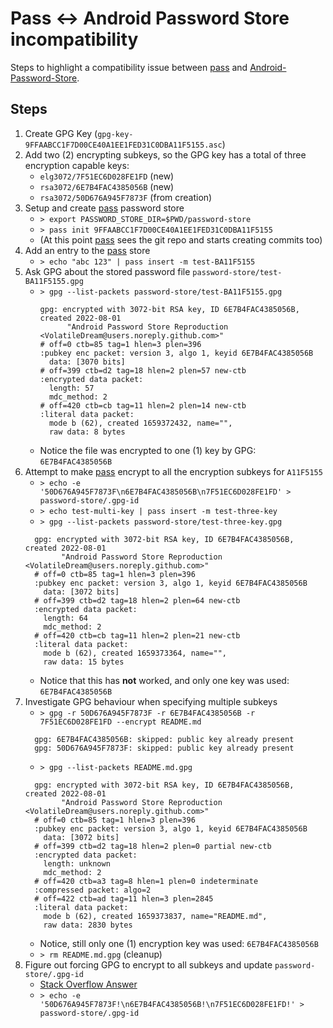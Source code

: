 # Pass <-> Android Password Store incompatibility

Steps to highlight a compatibility issue between [pass] and [Android-Password-Store].


## Steps

1. Create GPG Key (`gpg-key-9FFAABCC1F7D00CE40A1EE1FED31C0DBA11F5155.asc`)
2. Add two (2) encrypting subkeys, so the GPG key has a total of three encryption capable keys:
    - `elg3072/7F51EC6D028FE1FD` (new)
    - `rsa3072/6E7B4FAC4385056B` (new)
    - `rsa3072/50D676A945F7873F` (from creation)
3. Setup and create [pass] password store
    - `> export PASSWORD_STORE_DIR=$PWD/password-store`
    - `> pass init 9FFAABCC1F7D00CE40A1EE1FED31C0DBA11F5155`
    - (At this point [pass] sees the git repo and starts creating commits too)
4. Add an entry to the [pass] store
    - `> echo "abc 123" | pass insert -m test-BA11F5155`
5. Ask GPG about the stored password file `password-store/test-BA11F5155.gpg`
    - `> gpg --list-packets password-store/test-BA11F5155.gpg`
      ```
      gpg: encrypted with 3072-bit RSA key, ID 6E7B4FAC4385056B, created 2022-08-01
            "Android Password Store Reproduction <VolatileDream@users.noreply.github.com>"
      # off=0 ctb=85 tag=1 hlen=3 plen=396
      :pubkey enc packet: version 3, algo 1, keyid 6E7B4FAC4385056B
        data: [3070 bits]
      # off=399 ctb=d2 tag=18 hlen=2 plen=57 new-ctb
      :encrypted data packet:
        length: 57
        mdc_method: 2
      # off=420 ctb=cb tag=11 hlen=2 plen=14 new-ctb
      :literal data packet:
        mode b (62), created 1659372432, name="",
        raw data: 8 bytes
      ```
    - Notice the file was encrypted to one (1) key by GPG: `6E7B4FAC4385056B`
6. Attempt to make [pass] encrypt to all the encryption subkeys for `A11F5155`
    - `> echo -e '50D676A945F7873F\n6E7B4FAC4385056B\n7F51EC6D028FE1FD' > password-store/.gpg-id`
    - `> echo test-multi-key | pass insert -m test-three-key`
    - `> gpg --list-packets password-store/test-three-key.gpg`
    ```
      gpg: encrypted with 3072-bit RSA key, ID 6E7B4FAC4385056B, created 2022-08-01
            "Android Password Store Reproduction <VolatileDream@users.noreply.github.com>"
      # off=0 ctb=85 tag=1 hlen=3 plen=396
      :pubkey enc packet: version 3, algo 1, keyid 6E7B4FAC4385056B
        data: [3072 bits]
      # off=399 ctb=d2 tag=18 hlen=2 plen=64 new-ctb
      :encrypted data packet:
        length: 64
        mdc_method: 2
      # off=420 ctb=cb tag=11 hlen=2 plen=21 new-ctb
      :literal data packet:
        mode b (62), created 1659373364, name="",
        raw data: 15 bytes
    ```
    - Notice that this has **not** worked, and only one key was used: `6E7B4FAC4385056B`
7. Investigate GPG behaviour when specifying multiple subkeys
    - `> gpg -r 50D676A945F7873F -r 6E7B4FAC4385056B -r 7F51EC6D028FE1FD --encrypt README.md`
    ```
      gpg: 6E7B4FAC4385056B: skipped: public key already present
      gpg: 50D676A945F7873F: skipped: public key already present
    ```
    - `> gpg --list-packets README.md.gpg`
    ```
      gpg: encrypted with 3072-bit RSA key, ID 6E7B4FAC4385056B, created 2022-08-01
            "Android Password Store Reproduction <VolatileDream@users.noreply.github.com>"
      # off=0 ctb=85 tag=1 hlen=3 plen=396
      :pubkey enc packet: version 3, algo 1, keyid 6E7B4FAC4385056B
        data: [3072 bits]
      # off=399 ctb=d2 tag=18 hlen=2 plen=0 partial new-ctb
      :encrypted data packet:
        length: unknown
        mdc_method: 2
      # off=420 ctb=a3 tag=8 hlen=1 plen=0 indeterminate
      :compressed packet: algo=2
      # off=422 ctb=ad tag=11 hlen=3 plen=2845
      :literal data packet:
        mode b (62), created 1659373837, name="README.md",
        raw data: 2830 bytes
    ```
    - Notice, still only one (1) encryption key was used: `6E7B4FAC4385056B`
    - `> rm README.md.gpg` (cleanup)
8. Figure out forcing GPG to encrypt to all subkeys and update `password-store/.gpg-id`
    - [Stack Overflow Answer](https://stackoverflow.com/questions/43732404/how-to-encrypt-by-a-subkeymultiple-subkeye-in-gpggnupg#49305986)
    - `> echo -e '50D676A945F7873F!\n6E7B4FAC4385056B!\n7F51EC6D028FE1FD!' > password-store/.gpg-id`

[pass]: https://www.passwordstore.org/
[Android-Password-Store]: https://github.com/android-password-store/Android-Password-Store/
